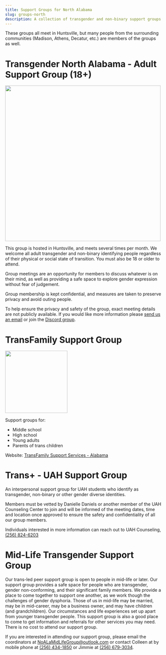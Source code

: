 ```yaml
---
title: Support Groups for North Alabama
slug: groups-north
description: A collection of transgender and non-binary support groups from northern Alabama
---
```


These groups all meet in Huntsville, but many people from the surrounding
communities (Madison, Athens, Decatur, etc.) are members of the groups as well.

# Transgender North Alabama - Adult Support Group (18+)

<img src="/extra_static/trans_north_al_logo.png" width="500" />

This group is hosted in Huntsville, and meets several times per month. We
welcome all adult transgender and non-binary identifying people regardless of
their physical or social state of transition. You must also be 18 or older to
attend.

Group meetings are an opportunity for members to discuss whatever is on their
mind, as well as providing a safe space to explore gender expression without
fear of judgement.

Group membership is kept confidential, and measures are taken to preserve privacy
and avoid outing people.

To help ensure the privacy and safety of the group, exact meeting details are
not publicly available. If you would like more information please [send us an
email][tna-email] or join the [Discord group][tna-discord].

# TransFamily Support Group

[<img src="/extra_static/transfamily.jpg" width="200" />][transfam]

Support groups for:

 - Middle school
 - High school
 - Young adults
 - Parents of trans children

Website: [TransFamily Support Services - Alabama][transfam]


# Trans+ - UAH Support Group

An interpersonal support group for UAH students who identify as transgender,
non-binary or other gender diverse identities.

Members must be vetted by Danielle Daniels or another member of the UAH
Counseling Center to join and will be informed of the meeting dates, time and
location once approved to ensure the safety and confidentiality of all our
group members.

Individuals interested in more information can reach out to UAH Counseling,
[(256) 824-6203](tel:256-824-6203)

# Mid-Life Transgender Support Group

Our trans-led peer support group is open to people in mid-life or later. Our
support group provides a safe space for people who are transgender, gender
non-conforming, and their significant family members. We provide a place to
come together to support one another, as we work though the challenges of
gender dysphoria. Those of us in mid-life may be married, may be in mid-career,
may be a business owner, and may have children (and grandchildren). Our
circumstances and life experiences set up apart from younger transgender
people. This support group is also a good place to come to get information and
referrals for other services you may need. There is no cost to attend our
support group.

If you are interested in attending our support group, please email the
coordinators at [NoALaMidLifeGroup@outlook.com][mid-email] or contact Colleen
at by mobile phone at [(256) 434-1850](tel:256-434-1850) or Jimmie at [(256)
679-3034](tel:256-679-3034).

[transfam]: https://transfamilysos.org/alabamachapter/
[mid-email]: mailto:NoALaMidLifeGroup@outlook.com
[tna-discord]: https://discord.gg/3a9uxjwvbd
[tna-email]: mailto:membership@altgo.us
